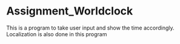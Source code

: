Assignment_Worldclock
=====================

This is a program to take user input and show the time accordingly. Localization is also done in this program

